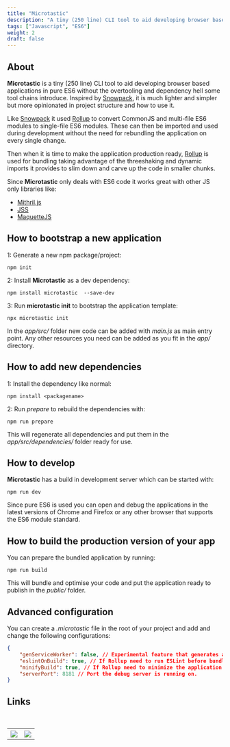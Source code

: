 ```yaml
---
title: "Microtastic"
description: "A tiny (250 line) CLI tool to aid developing browser based applications in pure ES6."
tags: ["Javascript", "ES6"]
weight: 2
draft: false
---
```


## About

**Microtastic** is a tiny (250 line) CLI tool to aid developing browser based applications in pure ES6 without the overtooling and dependency hell some tool chains introduce. Inspired by [Snowpack](https://www.snowpack.dev/), it is much lighter and simpler but more opinionated in project structure and how to use it.

Like [Snowpack](https://www.snowpack.dev/) it used [Rollup](https://rollupjs.org/) to convert CommonJS and multi-file ES6 modules to single-file ES6 modules. These can then be imported and used during development without the need for rebundling the application on every single change.

Then when it is time to make the application production ready, [Rollup](https://rollupjs.org/) is used for bundling taking advantage of the threeshaking and dynamic imports it provides to slim down and carve up the code in smaller chunks.

Since **Microtastic** only deals with ES6 code it works great with other JS only libraries like:

- [Mithril.js](https://mithril.js.org/)
- [JSS](https://cssinjs.org/?v=v10.1.1)
- [MaquetteJS](https://maquettejs.org/)

## How to bootstrap a new application

1: Generate a new npm package/project:

```shell
npm init
```

2: Install **Microtastic** as a dev dependency:

```shell
npm install microtastic  --save-dev
```

3: Run **microtastic init** to bootstrap the application template:

```shell
npx microtastic init
```

In the *app/src/* folder new code can be added with *main.js* as main entry point. Any other resources you need can be added as you fit in the *app/* directory.

## How to add new dependencies

1: Install the dependency like normal:

```shell
npm install <packagename>
```

2: Run *prepare* to rebuild the dependencies with:

```shell
npm run prepare
```

This will regenerate all dependencies and put them in the *app/src/dependencies/* folder ready for use.

## How to develop

**Microtastic** has a build in development server which can be started with:

```shell
npm run dev
```

Since pure ES6 is used you can open and debug the applications in the latest versions of Chrome and Firefox or any other browser that supports the ES6 module standard.

## How to build the production version of your app

You can prepare the bundled application by running:

```shell
npm run build
```

This will bundle and optimise your code and put the application ready to publish in the *public/* folder.

## Advanced configuration

You can create a  *.microtastic* file in the root of your project and add and change the following configurations:

```json
{
    "genServiceWorker": false, // Experimental feature that generates an offline-mode service worker. Mainly written for my Cubetatic project and will need additional code from the application side to work.
    "eslintOnBuild": true, // If Rollup need to run ESLint before bundling the code
    "minifyBuild": true, // If Rollup need to minimize the application
    "serverPort": 8181 // Port the debug server is running on.
}
```

## Links

<br>
<table style="width:100%">
  <tr>
    <th style="text-align: center">
        <a title="Github" target="_blank" href="https://github.com/seriva/microtastic">
            <img src="/images/github_icon.png"  style="max-width:75px" />
        </a>
    </th>
    <th style="text-align: center">
        <a title="NPM" target="_blank" href="https://www.npmjs.com/package/microtastic">
            <img src="/images/npm_icon.png" style="max-width:75px" />
        </a>
    </th>
  </tr>
</table>
